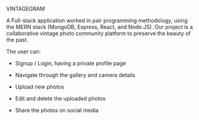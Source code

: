 VINTAGEGRAM

A Full-stack application worked in pair programming methodology, using the MERN stack (MongoDB, Express, React, and Node.JS). Our project is a collaborative vintage photo community platform to preserve the beauty of the past.

The user can:

- Signup / Login, having a private profile page

- Navigate through the gallery and camera details

- Upload new photos

- Edit and delete the uploaded photos

- Share the photos on social media
